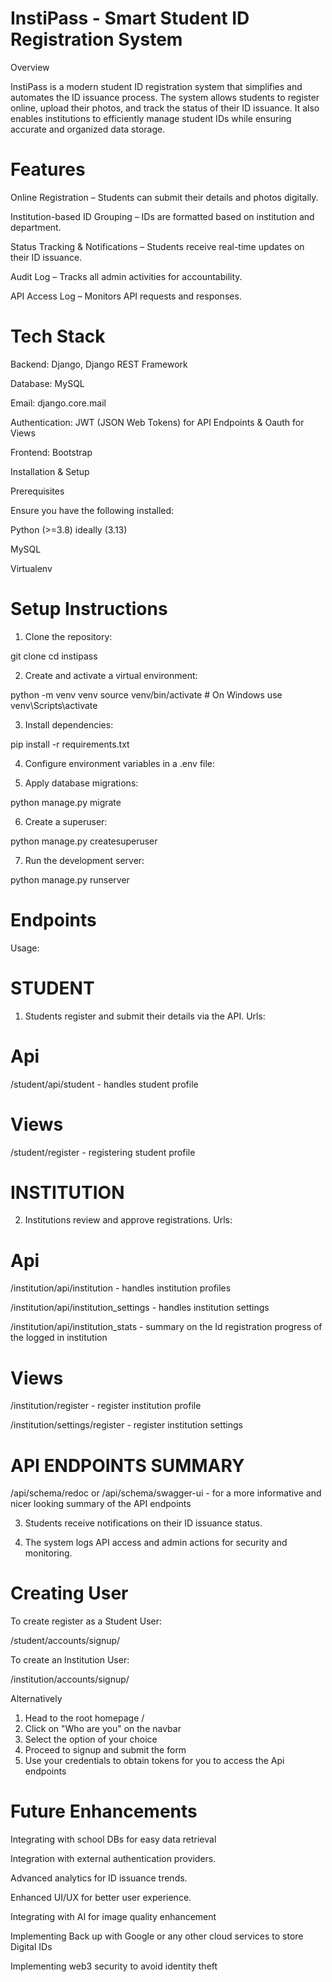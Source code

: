 # InstiPass - Smart Student ID Registration System

Overview

InstiPass is a modern student ID registration system that simplifies and automates the ID issuance process. The system allows students to register online, upload their photos, and track the status of their ID issuance. It also enables institutions to efficiently manage student IDs while ensuring accurate and organized data storage.

# Features

Online Registration – Students can submit their details and photos digitally.

Institution-based ID Grouping – IDs are formatted based on institution and department.

Status Tracking & Notifications – Students receive real-time updates on their ID issuance.

Audit Log – Tracks all admin activities for accountability.

API Access Log – Monitors API requests and responses.


# Tech Stack

Backend: Django, Django REST Framework

Database: MySQL

Email: django.core.mail

Authentication: JWT (JSON Web Tokens) for API Endpoints & Oauth for Views 

Frontend: Bootstrap


Installation & Setup

Prerequisites

Ensure you have the following installed:

Python (>=3.8) ideally (3.13)

MySQL

Virtualenv


# Setup Instructions

1. Clone the repository:

git clone <repository-url>
cd instipass


2. Create and activate a virtual environment:

python -m venv venv
source venv/bin/activate  # On Windows use venv\Scripts\activate


3. Install dependencies:

pip install -r requirements.txt


4. Configure environment variables in a .env file:



5. Apply database migrations:

python manage.py migrate


6. Create a superuser:

python manage.py createsuperuser


7. Run the development server:

python manage.py runserver



# Endpoints

Usage:
# STUDENT
1. Students register and submit their details via the API.
Urls:


# Api
/student/api/student - handles student profile

# Views
/student/register - registering student profile

# INSTITUTION
2. Institutions review and approve registrations.
Urls:

# Api
/institution/api/institution - handles institution profiles

/institution/api/institution_settings - handles institution settings

/institution/api/institution_stats - summary on the Id registration progress of the logged in institution

# Views
/institution/register - register institution profile

/institution/settings/register - register institution settings

# API ENDPOINTS SUMMARY
/api/schema/redoc or /api/schema/swagger-ui - for a more informative and nicer looking summary of the API endpoints

3. Students receive notifications on their ID issuance status.


4. The system logs API access and admin actions for security and monitoring.

# Creating User
To create register as a Student User:

/student/accounts/signup/ 

To create an Institution User:

/institution/accounts/signup/

Alternatively
1. Head to the root homepage /  
2. Click on "Who are you" on the navbar
3. Select the option of your choice
4. Proceed to signup and submit the form
5. Use your credentials to obtain tokens for you to access the Api endpoints

# Future Enhancements
Integrating with school DBs for easy data retrieval

Integration with external authentication providers.

Advanced analytics for ID issuance trends.

Enhanced UI/UX for better user experience.

Integrating with AI for image quality enhancement

Implementing Back up with Google or any other cloud services to store Digital IDs

Implementing web3 security to avoid identity theft
